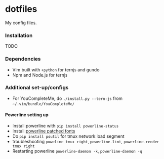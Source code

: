 # dotfiles
My config files.

### Installation

TODO

### Dependencies

- Vim built with `+python` for ternjs and gundo
- Npm and Node.js for ternjs

### Additional set-up/configs

- For YouCompleteMe, do `./install.py --tern-js` from `~/.vim/bundle/YouCompleteMe/`

#### Powerline setting up

- Install powerline with `pip install powerline-status`
- Install [powerline patched fonts](https://powerline.readthedocs.io/en/latest/installation.html#fonts-installation)
- Do `pip install psutil` for tmux network load segment
- troubleshooting `poweline tmux right`, `powerline-lint`,
  `powerline-render tmux right`
- Restarting powerline `powerline-daemon -k`, `powerline-daemon -q`

